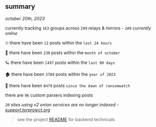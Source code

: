 
## summary
_october 20th, 2023_

currently tracking `163` groups across `299` relays & mirrors - _`109` currently online_

⏲ there have been `12` posts within the `last 24 hours`

🦈 there have been `238` posts within the `month of october`

🪐 there have been `1497` posts within the `last 90 days`

🏚 there have been `3789` posts within the `year of 2023`

🦕 there have been `8479` posts `since the dawn of ransomwatch`

there are `96` custom parsers indexing posts

_`20` sites using v2 onion services are no longer indexed - [support.torproject.org](https://support.torproject.org/onionservices/v2-deprecation/)_

> see the project [README](https://github.com/joshhighet/ransomwatch#ransomwatch--) for backend technicals

